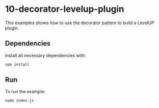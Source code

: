 # 10-decorator-levelup-plugin

This examples shows how to use the decorator pattern to build a LevelUP plugin.


## Dependencies

Install all necessary dependencies with:

```bash
npm install
```


## Run

To run the example:

```bash
node index.js
```
